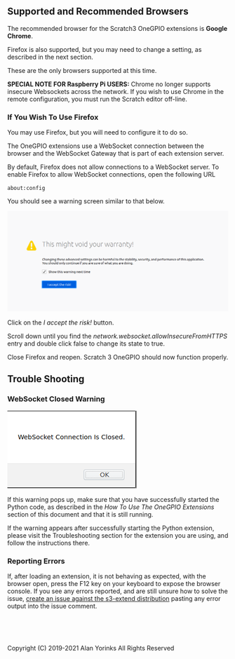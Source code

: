 ## Supported and Recommended Browsers

The recommended browser for the Scratch3 OneGPIO extensions is **Google Chrome**.

Firefox is also supported, but you may need to change a setting, as described in
the next section.

These are the only browsers supported at this time.

**SPECIAL NOTE FOR  Raspberry Pi USERS:** Chrome no longer supports insecure 
Websockets across the network. If you wish to use Chrome in the remote configuration, 
you must run the Scratch editor off-line. 

### If You Wish To Use Firefox
You may use Firefox, but you will need to configure it to do so.

The OneGPIO extensions use a WebSocket connection between the browser
and the WebSocket Gateway that is part of each extension server.

By default, Firefox does not allow connections to a WebSocket server. To
enable Firefox to allow WebSocket connections, open the following URL

``` 
about:config
```

You should see a warning screen similar to that below.

 <img src="../images/ff_warning.png" > </br>

Click on the *I accept the risk!* button.

Scroll down until you find the
*network.websocket.allowInsecureFromHTTPS* entry and double click false
to change its state to true.

Close Firefox and reopen. Scratch 3 OneGPIO should now function
properly.

## Trouble Shooting

### WebSocket Closed Warning

 <img src="../images/websock_closed.png" > </br>

If this warning pops up, make sure that you have
successfully started the Python code, as described in the
_How To Use The OneGPIO Extensions_ section of this document and that it is
still running.

If the warning appears after successfully starting the Python extension,
please visit the Troubleshooting section for the extension you are using,
and follow the instructions there.

### Reporting Errors

If, after loading an extension, it is not behaving as expected, with the browser open, press the F12
 key on your keyboard to expose the
browser console. If you see any errors reported, and are still unsure
how to solve the issue,
[create an issue against the s3-extend distribution](https://github.com/MrYsLab/s3-extend/issues)
pasting any error output into the issue comment.

<br> <br> <br>


Copyright (C) 2019-2021 Alan Yorinks All Rights Reserved
